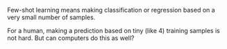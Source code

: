 <!--ts-->


<!-- Created by https://github.com/ekalinin/github-markdown-toc -->
<!-- Added by: gil_diy, at: Thu 11 May 2023 08:25:15 AM IDT -->

<!--te-->


Few-shot learning means making classification or regression based on a very
small number of samples.

For a human, making a prediction based on tiny (like 4) training samples is not hard. But can computers do this as well?